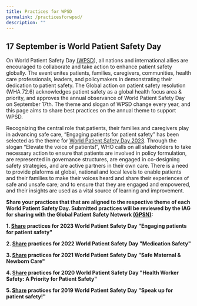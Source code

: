 ```yaml
---
title: Practices for WPSD
permalink: /practicesforwpsd/
description: ""
---
```

17 September is World Patient Safety Day
------------------------------
On World Patient Safety Day [(WPSD](https://www.who.int/campaigns/world-patient-safety-day)), all nations and international allies are encouraged to collaborate and take action to enhance patient safety globally. The event unites patients, families, caregivers, communities, health care professionals, leaders, and policymakers in demonstrating their dedication to patient safety. The Global action on patient safety resolution (WHA 72.6) acknowledges patient safety as a global health focus area & priority, and approves the annual observance of World Patient Safety Day on September 17th. The theme and slogan of WPSD change every year, and this page aims to share best practices on the annual theme to support WPSD. 

Recognizing the central role that patients, their families and caregivers play in advancing safe care, “Engaging patients for patient safety” has been selected as the theme for [World Patient Safety Day 2023](https://www.who.int/campaigns/world-patient-safety-day/2023). Through the slogan “Elevate the voice of patients!”, WHO calls on all stakeholders to take necessary action to ensure that patients are involved in policy formulation, are represented in governance structures, are engaged in co-designing safety strategies, and are active partners in their own care. There is a need to provide plaforms at global, national and local levels to enable patients and their families to make their voices heard and share their experiences of safe and unsafe care; and to ensure that they are engaged and empowered, and their insights are used as a vital source of learning and improvement.

**Share your practices that that are aligned to the respective theme of each World Patient Safety Day. Submitted practices will be reviewed by the IAG for sharing with the Global Patient Safety Network [(GPSN)](https://ezcollab.who.int/gpsn):**

**1.  [Share](https://for.sg/wpsd-practices) practices for 2023 World Patient Safety Day "Engaging patients for patient safety"**

**2. [Share](https://form.gov.sg/64e0161bc98c410011aaf0e7) practices for 2022 World Patient Safety Day "Medication Safety"**

**3. [Share](https://form.gov.sg/64e01770ffdaa6001309d273) practices for 2021 World Patient Safety Day "Safe Maternal & Newborn Care"**

**4. [Share](https://form.gov.sg/64e01822fa973700127d13cb) practices for 2020 World Patient Safety Day "Health Worker Safety: A Priority for Patient Safety"**

**5. [Share](https://form.gov.sg/64e018b9c98c410011ab19c4) practices for 2019 World Patient Safety Day "Speak up for patient safety!"**